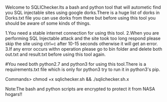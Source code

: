 Welcome to SQLIChecker.Its a bash and python tool that will autometic find you SQL injectable sites using google dorks.There is a huge list of dorks in Dorks.txt file you can use dorks from there but before using this tool you should be aware of some kinds of things.

1.You need a stable internet connection for using this tool.
2.When you are performing SQL Injectable attack and the site took too long respond please skip the site using ctrl+c after 10-15 seconds otherwise it will get an error.
3.If any error occurs withn operation please go to bin folder and delete both out.txt and result.txt before using this tool again.


#You need both python2.7 and python3 for using this tool.There is a requirements.txt file which is only for python3 try to run it in python3's pip.


Commands> chmod +x sqlichecker.sh && ./sqlichecker.sh.x

Note:The bash and python scripts are encrypted to protect it from NASA hogars!!
